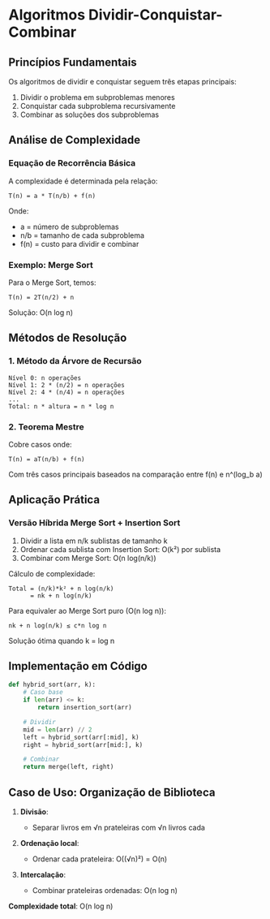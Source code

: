 # Algoritmos Dividir-Conquistar-Combinar

## Princípios Fundamentais

Os algoritmos de dividir e conquistar seguem três etapas principais:

1. Dividir o problema em subproblemas menores
2. Conquistar cada subproblema recursivamente
3. Combinar as soluções dos subproblemas

## Análise de Complexidade

### Equação de Recorrência Básica

A complexidade é determinada pela relação:

```
T(n) = a * T(n/b) + f(n)
```

Onde:

- a = número de subproblemas
- n/b = tamanho de cada subproblema
- f(n) = custo para dividir e combinar

### Exemplo: Merge Sort

Para o Merge Sort, temos:

```
T(n) = 2T(n/2) + n
```

Solução: O(n log n)

## Métodos de Resolução

### 1. Método da Árvore de Recursão

```
Nível 0: n operações
Nível 1: 2 * (n/2) = n operações
Nível 2: 4 * (n/4) = n operações
...
Total: n * altura = n * log n
```

### 2. Teorema Mestre

Cobre casos onde:

```
T(n) = aT(n/b) + f(n)
```

Com três casos principais baseados na comparação entre f(n) e n^(log_b a)

## Aplicação Prática

### Versão Híbrida Merge Sort + Insertion Sort

1. Dividir a lista em n/k sublistas de tamanho k
2. Ordenar cada sublista com Insertion Sort: O(k²) por sublista
3. Combinar com Merge Sort: O(n log(n/k))

Cálculo de complexidade:

```
Total = (n/k)*k² + n log(n/k)
      = nk + n log(n/k)
```

Para equivaler ao Merge Sort puro (O(n log n)):

```
nk + n log(n/k) ≤ c*n log n
```

Solução ótima quando k = log n

## Implementação em Código

```python
def hybrid_sort(arr, k):
    # Caso base
    if len(arr) <= k:
        return insertion_sort(arr)

    # Dividir
    mid = len(arr) // 2
    left = hybrid_sort(arr[:mid], k)
    right = hybrid_sort(arr[mid:], k)

    # Combinar
    return merge(left, right)
```

## Caso de Uso: Organização de Biblioteca

1. **Divisão**:

   - Separar livros em √n prateleiras com √n livros cada

2. **Ordenação local**:

   - Ordenar cada prateleira: O((√n)²) = O(n)

3. **Intercalação**:
   - Combinar prateleiras ordenadas: O(n log n)

**Complexidade total**: O(n log n)
